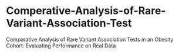 # Comperative-Analysis-of-Rare-Variant-Association-Test
Comparative Analysis of Rare Variant Association Tests in an Obesity Cohort: Evaluating Performance on Real Data
